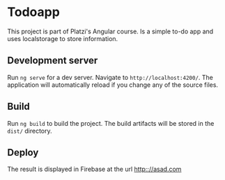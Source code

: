 # Todoapp

This project is part of Platzi's Angular course. Is a simple to-do app and uses localstorage to store information.

## Development server

Run `ng serve` for a dev server. Navigate to `http://localhost:4200/`. The application will automatically reload if you change any of the source files.

## Build

Run `ng build` to build the project. The build artifacts will be stored in the `dist/` directory.

## Deploy

The result is displayed in Firebase at the url [http:://asad.com](https://todoapp-angular-7ad37.web.app)

